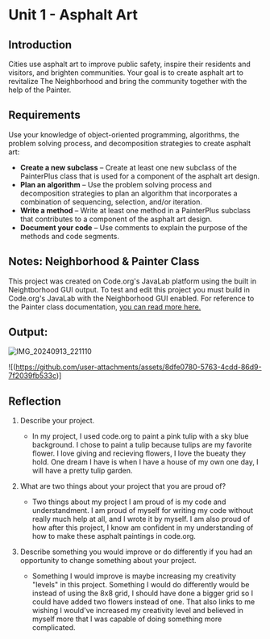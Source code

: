 # Unit 1 - Asphalt Art

## Introduction

Cities use asphalt art to improve public safety, inspire their residents and visitors, and brighten communities. Your goal is to create asphalt art to revitalize The Neighborhood and bring the community together with the help of the Painter.

## Requirements

Use your knowledge of object-oriented programming, algorithms, the problem solving process, and decomposition strategies to create asphalt art:
- **Create a new subclass** – Create at least one new subclass of the PainterPlus class that is used for a component of the asphalt art design.
- **Plan an algorithm** – Use the problem solving process and decomposition strategies to plan an algorithm that incorporates a combination of sequencing, selection, and/or iteration.
- **Write a method** – Write at least one method in a PainterPlus subclass that contributes to a component of the asphalt art design.
- **Document your code** – Use comments to explain the purpose of the methods and code segments.

## Notes: Neighborhood & Painter Class

This project was created on Code.org's JavaLab platform using the built in Neightborhood GUI output. To test and edit this project you must build in Code.org's JavaLab with the Neighborhood GUI enabled. For reference to the Painter class documentation, [you can read more here.](https://studio.code.org/docs/ide/javalab/classes/Painter)

## Output:

![IMG_20240913_221110](https://github.com/user-attachments/assets/eea0863c-2d15-4f3f-be7a-dcce80b676ce)


   ![(https://github.com/user-attachments/assets/8dfe0780-5763-4cdd-86d9-7f2039fb533c)]




## Reflection

1. Describe your project.

   - In my project, I used code.org to paint a pink tulip with a sky blue background. I chose to paint a tulip because tulips are my favorite flower. I love giving and recieving flowers, I love the bueaty they hold. One dream I have is when I have a house of my own one day, I will have a pretty tulip garden. 

2. What are two things about your project that you are proud of?

   - Two things about my project I am proud of is my code and understandment. I am proud of myself for writing my code without really much help at all, and I wrote it by myself. I am also proud of how after this project, I know am confident in my understanding of how to make these asphalt paintings in code.org. 

3. Describe something you would improve or do differently if you had an opportunity to change something about your project.

   - Something I would improve is maybe increasing my creativity "levels" in this project. Something I would do differently would be instead of using the 8x8 grid, I should have done a bigger grid so I could have added two flowers instead of one. That also links to me wishing I would've increased my creativity level and believed in myself more that I was capable of doing something more complicated. 
